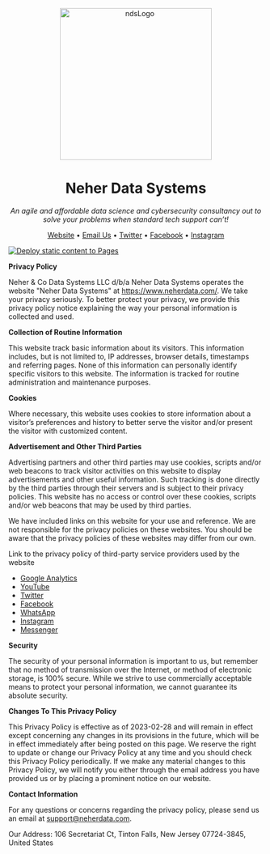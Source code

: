 <!-- <p align="center">
  <img width="300" height="300" src="https://github.com/neherdata.png">
</p>

<p align="center">
  <h1 align="center">Neher Data Systems</h1>
  <i>An agile and affordable data science and cybersecurity consultancy out to solve your problems when standard tech support can’t!</i>
</p>

[Website](http://www.neherdata.com) • [Email Us](mailto:tyler@neherdata.com?cc=joe@neherdata.com&subject=Contact%20Us%20-%20Found%20on%20GitHub) • [Twitter](https://twitter.com/neherdata) • [Facebook](https://www.facebook.com/neherdata) • [Instagram](https://instagram.com/neherdata) -->

<!DOCTYPE html>
<html lang="en-US">

<head>
  <meta charset="utf-8">

  <link rel="stylesheet"
    href="https://cdn.jsdelivr.net/gh/Microsoft/vscode/extensions/markdown-language-features/media/markdown.css">
  <link rel="stylesheet"
    href="https://cdn.jsdelivr.net/gh/Microsoft/vscode/extensions/markdown-language-features/media/highlight.css">
 

</head>

<body class="vscode-body vscode-light">
  <p align="center">
    <img alt="ndsLogo" width="300" height="300" src="https://github.com/neherdata.png">
  </p>
  <h1 align="center">Neher Data Systems</h1>
  <p align="center"><i>An agile and affordable data science and cybersecurity consultancy out to solve your problems when standard tech
    support can’t!</i></p>
  </p>
  <p align="center"><a href="http://www.neherdata.com">Website</a> • <a
        href="mailto:tyler@neherdata.com?cc=joe@neherdata.com&amp;subject=Contact%20Us%20-%20Found%20on%20GitHub">Email
        Us</a> • <a href="https://twitter.com/neherdata">Twitter</a> • <a
        href="https://www.facebook.com/neherdata">Facebook</a> • <a href="https://instagram.com/neherdata">Instagram</a>
    </p>




[![Deploy static content to Pages](https://github.com/neherdata/privacy-neherdata-com/actions/workflows/static.yml/badge.svg)](https://github.com/neherdata/privacy-neherdata-com/actions/workflows/static.yml)

**Privacy Policy**

Neher & Co Data Systems LLC d/b/a Neher Data Systems operates the website "Neher Data Systems" at https://www.neherdata.com/. We 
take your privacy seriously. To better protect your privacy, we provide this privacy policy notice explaining the way your 
personal information is collected and used.

**Collection of Routine Information**

This website track basic information about its visitors. This information includes, but is not limited to, IP addresses, browser 
details, timestamps and referring pages. None of this information can personally identify specific visitors to this website. The 
information is tracked for routine administration and maintenance purposes.

**Cookies**

Where necessary, this website uses cookies to store information about a visitor’s preferences and history to better serve the 
visitor and/or present the visitor with customized content.

**Advertisement and Other Third Parties**

Advertising partners and other third parties may use cookies, scripts and/or web beacons to track visitor activities on this 
website to display advertisements and other useful information. Such tracking is done directly by the third parties through their 
servers and is subject to their privacy policies. This website has no access or control over these cookies, scripts and/or web 
beacons that may be used by third parties.

We have included links on this website for your use and reference. We are not responsible for the privacy policies on these 
websites. You should be aware that the privacy policies of these websites may differ from our own.

Link to the privacy policy of third-party service providers used by the website

*   [Google Analytics](https://policies.google.com/privacy)
*   [YouTube](https://policies.google.com/privacy)
*   [Twitter](https://twitter.com/privacy)
*   [Facebook](https://www.facebook.com/about/privacy/)
*   [WhatsApp](https://www.whatsapp.com/legal/privacy-policy/)
*   [Instagram](https://help.instagram.com/519522125107875)
*   [Messenger](https://www.messenger.com/privacy)

**Security**

The security of your personal information is important to us, but remember that no method of transmission over the Internet, or 
method of electronic storage, is 100% secure. While we strive to use commercially acceptable means to protect your personal 
information, we cannot guarantee its absolute security.

**Changes To This Privacy Policy**

This Privacy Policy is effective as of 2023-02-28 and will remain in effect except concerning any changes in its provisions in the 
future, which will be in effect immediately after being posted on this page. We reserve the right to update or change our Privacy 
Policy at any time and you should check this Privacy Policy periodically. If we make any material changes to this Privacy Policy, 
we will notify you either through the email address you have provided us or by placing a prominent notice on our website.

**Contact Information**

For any questions or concerns regarding the privacy policy, please send us an email at 
[support@neherdata.com](mailto:support@neherdata.com).

Our Address: 106 Secretariat Ct, Tinton Falls, New Jersey 07724-3845, United States
